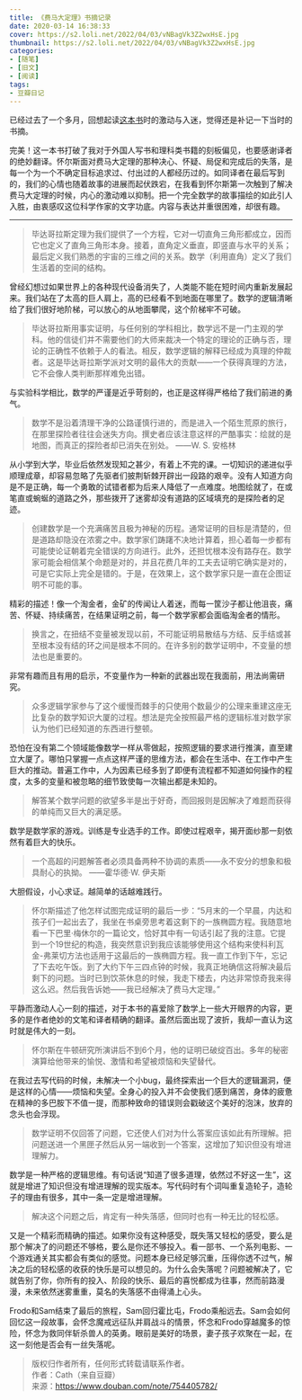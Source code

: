 ```yaml
---
title: 《费马大定理》书摘记录
date: 2020-03-14 16:38:33
cover: https://s2.loli.net/2022/04/03/vNBagVk3Z2wxHsE.jpg
thumbnail: https://s2.loli.net/2022/04/03/vNBagVk3Z2wxHsE.jpg
categories:
- [随笔]
- [旧文]
- [阅读]
tags:
- 豆瓣日记
---
```

已经过去了一个多月，回想起读[这本书](https://book.douban.com/subject/20494401/)时的激动与入迷，觉得还是补记一下当时的书摘。

完美！这一本书打破了我对于外国人写书和理科类书籍的刻板偏见，也要感谢译者的绝妙翻译。怀尔斯面对费马大定理的那种决心、怀疑、局促和完成后的失落，是每一个为一个不确定目标追求过、付出过的人都经历过的。如同译者在最后写到的，我们的心情也随着故事的进展而起伏跌宕，在我看到怀尔斯第一次触到了解决费马大定理的时候，内心的激动难以抑制。把一个完全数学的故事描绘的如此引人入胜，由衷感叹这位科学作家的文字功底。内容与表达并重很困难，却很有趣。 

<!--more-->

---

>毕达哥拉斯定理为我们提供了一个方程，它对一切直角三角形都成立，因而它也定义了直角三角形本身。接着，直角定义垂直，即竖直与水平的关系；最后定义我们熟悉的宇宙的三维之间的关系。数学（利用直角）定义了我们生活着的空间的结构。

曾经幻想过如果世界上的各种现代设备消失了，人类能不能在短时间内重新发展起来。我们站在了太高的巨人肩上，高的已经看不到地面在哪里了。数学的逻辑清晰给了我们很好地阶梯，可以放心的从地面攀爬，这个阶梯牢不可破。

>毕达哥拉斯用事实证明，与任何别的学科相比，数学远不是一门主观的学科。他的信徒们并不需要他们的大师来裁决一个特定的理论的正确与否，理论的正确性不依赖于人的看法。相反，数学逻辑的解释已经成为真理的仲裁者。这是毕达哥拉斯学派对文明的最伟大的贡献——一个获得真理的方法，它不会像人类判断那样难免出错。

与实验科学相比，数学的严谨是近乎苛刻的，也正是这样得严格给了我们前进的勇气。

>数学不是沿着清理干净的公路谨慎行进的，而是进入一个陌生荒原的旅行，在那里探险者往往会迷失方向。撰史者应该注意这样的严酷事实：绘就的是地图，而真正的探险者却已消失在别处。 ——W. S. 安格林

从小学到大学，毕业后依然发现知之甚少，有着上不完的课。一切知识的递进似乎顺理成章，却容易忽略了先驱者们披荆斩棘开辟出一段路的艰辛。没有人知道方向是不是正确，每一个勇敢的试错者都为后来人降低了一点难度。地图绘就了，在或笔直或蜿蜒的道路之外，那些拨开了迷雾却没有道路的区域填充的是探险者的足迹。

>创建数学是一个充满痛苦且极为神秘的历程。通常证明的目标是清楚的，但是道路却隐没在浓雾之中。数学家们踌躇不决地计算着，担心着每一步都有可能使论证朝着完全错误的方向进行。此外，还担忧根本没有路存在。数学家可能会相信某个命题是对的，并且花费几年的工夫去证明它确实是对的，可是它实际上完全是错的。于是，在效果上，这个数学家只是一直在企图证明不可能的事。

精彩的描述！像一个淘金者，金矿的传闻让人着迷，而每一筐沙子都让他沮丧，痛苦、怀疑、持续痛苦，在结果证明之前，每一个数学家都会面临淘金者的情形。

>换言之，在扭结不变量被发现以前，不可能证明易散结与方结、反手结或甚至根本没有结的环之间是根本不同的。在许多别的数学证明中，不变量的想法也是重要的。

非常有趣而且有用的启示，不变量作为一种新的武器出现在我面前，用法尚需研究。

>众多逻辑学家参与了这个缓慢而棘手的只使用个数最少的公理来重建这座无比复杂的数学知识大厦的过程。想法是完全按照最严格的逻辑标准对数学家认为他们已经知道的东西进行整顿。

恐怕在没有第二个领域能像数学一样从零做起，按照逻辑的要求进行推演，直至建立大厦了。哪怕只掌握一点点这样严谨的思维方法，都会在生活中、在工作中产生巨大的推动。普遍工作中，人为因素已经多到了即便有流程都不知道如何操作的程度，太多的变量和被忽略的细节致使每一次输出都是未知的。

>解答某个数学问题的欲望多半是出于好奇，而回报则是因解决了难题而获得的单纯而又巨大的满足感。

数学是数学家的游戏。训练是专业选手的工作。即使过程艰辛，揭开面纱那一刻依然有着巨大的快乐。

>一个高超的问题解答者必须具备两种不协调的素质——永不安分的想象和极具耐心的执拗。 ——霍华德·W. 伊夫斯

大胆假设，小心求证。越简单的话越难践行。

>怀尔斯描述了他怎样试图完成证明的最后一步：“5月末的一个早晨，内达和孩子们一起出去了，我坐在书桌旁思考着这剩下的一族椭圆方程。我随意地看一下巴里·梅休尔的一篇论文，恰好其中有一句话引起了我的注意。它提到一个19世纪的构造，我突然意识到我应该能够使用这个结构来使科利瓦金-弗莱切方法也适用于这最后的一族椭圆方程。我一直工作到下午，忘记了下去吃午饭。到了大约下午三四点钟的时候，我真正地确信这将解决最后剩下的问题。当时已到饮茶休息的时候，我走下楼去，内达非常惊奇我来得这么迟。然后我告诉她——我已经解决了费马大定理。”

平静而激动人心一刻的描述，对于本书的喜爱除了数学上一些大开眼界的内容，更多的是作者绝妙的文笔和译者精确的翻译。虽然后面出现了波折，我却一直认为这时就是伟大的一刻。

>怀尔斯在牛顿研究所演讲后不到6个月，他的证明已破绽百出。多年的秘密演算给他带来的愉悦、激情和希望被烦恼和失望替代。

在我过去写代码的时候，未解决一个小bug，最终探索出一个巨大的逻辑漏洞，便是这样的心情——烦恼和失望。全身心的投入并不会使我们感到痛苦，身体的疲惫在精神的多巴胺下不值一提，而那种致命的错误则会戳破这个美好的泡沫，放弃的念头也会浮现。

>数学证明不仅回答了问题，它还使人们对为什么答案应该如此有所理解。把问题送进一个黑匣子然后从另一端收到一个答案，这增加了知识但没有增进理解力。

数学是一种严格的逻辑思维。有句话说“知道了很多道理，依然过不好这一生”，这就是增进了知识但没有增进理解的现实版本。写代码时有个词叫重复造轮子，造轮子的理由有很多，其中一条一定是增进理解。

>解决这个问题之后，肯定有一种失落感，但同时也有一种无比的轻松感。

又是一个精彩而精确的描述。如果你没有这种感受，既失落又轻松的感受，要么是那个解决了的问题还不够格，要么是你还不够投入。看一部书、一个系列电影、一个游戏通关其实都会有类似的感觉。问题本身已经足够沉重，压得你透不过气，解决之后的轻松感的收获的快乐是可以想见的。为什么会失落呢？问题被解决了，它就告别了你，你所有的投入、阶段的快乐、最后的喜悦都成为往事，然而前路漫漫，未来依然迷雾重重，莫名的失落感不由得涌上心头。

Frodo和Sam结束了最后的旅程，Sam回归霍比屯，Frodo乘船远去。Sam会如何回忆这一段故事，会怀念魔戒远征队并肩战斗的情景，怀念和Frodo穿越魔多的惊险，怀念为救同伴斩杀兽人的英勇。眼前是美好的场景，妻子孩子欢聚在一起，在这一刻他是否会有一丝失落呢。

>版权归作者所有，任何形式转载请联系作者。  
作者：Cath（来自豆瓣）  
来源：https://www.douban.com/note/754405782/